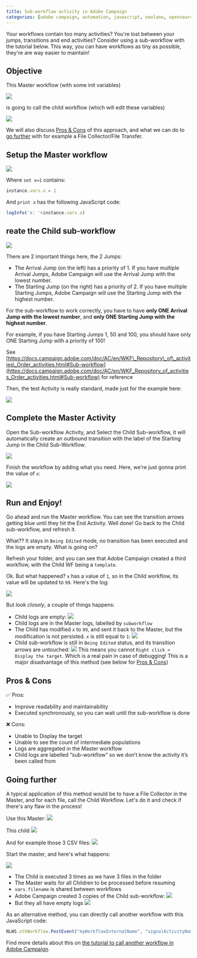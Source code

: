 ```yaml
---
title: Sub-workflow activity in Adobe Campaign
categories: [adobe campaign, automation, javascript, neolane, opensource]
---
```


Your workflows contain too many activities? You're lost between your jumps, transitions and end activities? Consider using a sub-workflow with the tutorial below. This way, you can have workflows as tiny as possible, they're are way easier to maintain!

<!--more-->

## Objective

This Master workflow (with some init variables)

![](/assets/images/2018/07/Sub-workflow-Master.jpg)

is going to call the child workflow (which will edit these variables)

![](/assets/images/2018/07/Sub-workflow-Child.jpg)

We will also discuss [Pros & Cons](#pros--cons) of this approach, and what we can do to [go further](#going-further) with for example a File Collector/File Transfer.

## Setup the Master workflow

![](/assets/images/2018/07/Sub-workflow-Master-step-1.jpg)

Where `set x=1` contains:
```js
instance.vars.x = 1
```

And `print x` has the following JavaScript code:
```js
logInfo('x: '+instance.vars.x)
```

## reate the Child sub-workflow

![](/assets/images/2018/07/Sub-workflow-Child.jpg)

There are 2 important things here, the 2 Jumps:

- The Arrival Jump (on the left) has a priority of 1. If you have multiple Arrival Jumps, Adobe Campaign will use the Arrival Jump with the lowest number.
- The Starting Jump (on the right) has a priority of 2. If you have multiple Starting Jumps, Adobe Campaign will use the Starting Jump with the highest number.

For the sub-workflow to work correctly, you have to have **only ONE Arrival Jump with the lowest number**, and **only ONE Starting Jump with the highest number**.

For example, if you have Starting Jumps 1, 50 and 100, you should have only ONE Starting Jump with a priority of 100!

See [https://docs.campaign.adobe.com/doc/AC/en/WKF\_Repository\_of\_activities\_Order_activities.html#Sub-workflow](https://docs.campaign.adobe.com/doc/AC/en/WKF_Repository_of_activities_Order_activities.html#Sub-workflow) for reference

Then, the test Activity is really standard, made just for the example here:

![](/assets/images/2018/07/Sub-workflow-Child-test-activity.jpg)

## Complete the Master Activity

Open the Sub-workflow Activity, and Select the Child Sub-workflow, it will automatically create an outbound transition with the label of the Starting Jump in the Child Sub-Workflow.

![](/assets/images/2018/07/Sub-workflow-Master-Link-to-Child.gif)

Finish the workflow by adding what you need. Here, we're just gonna print the value of `x`:

![](/assets/images/2018/07/Sub-workflow-Master-final-step.jpg)

## Run and Enjoy!

Go ahead and run the Master workflow. You can see the transition arrows getting blue until they hit the End Activity. Well done! Go back to the Child sub-workflow, and refresh it.

What?? It stays in `Being Edited` mode, no transition has been executed and the logs are empty. What is going on?

Refresh your folder, and you can see that Adobe Campaign created a third workflow, with the Child WF being a `template`.

Ok. But what happened? `x`  has a value of `1`, so in the Child workflow, its value will be updated to `99`. Here's the log:

![](/assets/images/2018/07/Sub-workflow-Master-logs.jpg)

But *look closely*, a couple of things happens:

  * Child logs are empty: ![](/assets/images/2018/07/Sub-workflow-Child-empty-logs.jpg)
  * Child logs are in the Master logs, labelled by `subworkflow`
  * The Child has modified `x` to `99`, and sent it back to the Master, but the modification is not persisted. `x` is still equal to `1`: ![](/assets/images/2018/07/Sub-workflow-Master-logs-1.jpg)
  * Child sub-workflow is still in `Being Edited` status, and its transition arrows are untouched: ![](/assets/images/2018/07/Sub-workflow-Child-still-in-Being-Edited-status.jpg)
  This means you cannot `Right click > Display the target`. Which is a real pain in case of debugging! This is a major disadvantage of this method (see below for [Pros & Cons](#pros--cons))

## Pros & Cons

✅ Pros:
- Improve readability and maintainability
- Executed synchronously, so you can wait until the sub-workflow is done

❌ Cons:
- Unable to Display the target
- Unable to see the count of intermediate populations
- Logs are aggregated in the Master workflow
- Child logs are labelled &#8220;sub-workflow&#8221; so we don&#8217;t know the activity it&#8217;s been called from

## Going further

A typical application of this method would be to have a File Collector in the Master, and for each file, call the Child Workflow. Let's do it and check if there's any flaw in the process!

Use this Master:
![](/assets/images/2018/07/File-Collector-test-Master.jpg)

This child
![](/assets/images/2018/07/File-Collector-test-Child.jpg)

And for example those 3 CSV files:
![](/assets/images/2018/07/File-Collector-test-FTP-listing.jpg)

Start the master, and here's what happens:

![](/assets/images/2018/07/File-Collector-test-Master-logs-annotated.jpg)


- The Child is executed 3 times as we have 3 files in the folder
- The Master waits for all Children to be processed before resuming
- `vars.filename`  is shared between workflows
- Adobe Campaign created 3 copies of the Child sub-workflow: ![](/assets/images/2018/07/File-Collector-test-3-copies.jpg)
- But they all have empty logs ![](/assets/images/2018/07/File-Collector-test-1-copy-with-empty-log.jpg)

As an alternative method, you can directly call another workflow with this JavaScript code:
```js
NLWS.xtkWorkflow.PostEvent("myWorkflowInternalName", "signalActivityName", "", <variables var1={vars.var2}/>, false);
```

Find more details about this on [the tutorial to call another workflow in Adobe Campaign](/2018/07/call-another-workflow-in-adobe-campaign/).

